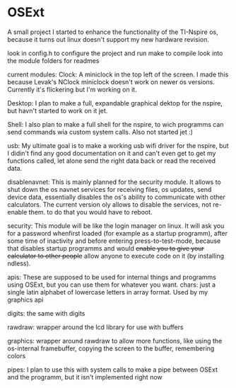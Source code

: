 # OSExt
A small project I started to enhance the functionality of the TI-Nspire os, because it turns out linux doesn't support my new hardware revision.

look in config.h to configure the project and run make to compile
look into the module folders for readmes

current modules:
Clock:
A miniclock in the top left of the screen. I made this because Levak's NClock miniclock doesn't work on newer os versions.
Currently it's flickering but I'm working on it.

Desktop:
I plan to make a full, expandable graphical dektop for the nspire, but havn't started to work on it jet.

Shell:
I also plan to make a full shell for the nspire, to wich programms can send commands wia custom system calls. Also not started jet :)

usb:
My ultimate goal is to make a working usb wifi driver for the nspire, but I didin't find any good documentation on it and can't even get to get my functions called, let alone send the right data back or read the received data.

disablenavnet:
This is mainly planned for the security module. It allows to shut down the os navnet services for receiving files, os updates, send device data, essentially disables the os's ability to communicate with other calculators. The current version oly allows to disable the services, not re-enable them. to do that you would have to reboot.

security:
This module will be like the login manager on linux. It will ask you for a password whenfirst loaded (for example as a startup programm), after some time of inactivity and before entering press-to-test-mode, because that disables startup programms and would <del>enable you to give your calculator to other people</del> allow anyone to execute code on it (by installing ndless).



apis:
These are supposed to be used for internal things and programms using OSExt, but you can use them for whatever you want.
chars:
just a single latin alphabet of lowercase letters in array format. Used by my graphics api

digits:
the same with digits

rawdraw:
wrapper around the lcd library for use with buffers

graphics:
wrapper around rawdraw to allow more functions, like using the os-internal framebuffer, copying the screen to the buffer, remembering colors

pipes:
I plan to use this with system calls to make a pipe between OSExt and the programm, but it isn't implemented right now











